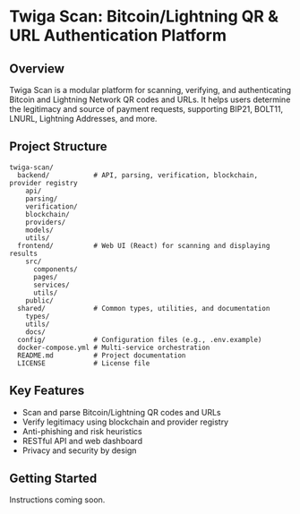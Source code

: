 # Twiga Scan: Bitcoin/Lightning QR & URL Authentication Platform

## Overview
Twiga Scan is a modular platform for scanning, verifying, and authenticating Bitcoin and Lightning Network QR codes and URLs. It helps users determine the legitimacy and source of payment requests, supporting BIP21, BOLT11, LNURL, Lightning Addresses, and more.

## Project Structure

```
twiga-scan/
  backend/           # API, parsing, verification, blockchain, provider registry
    api/
    parsing/
    verification/
    blockchain/
    providers/
    models/
    utils/
  frontend/          # Web UI (React) for scanning and displaying results
    src/
      components/
      pages/
      services/
      utils/
    public/
  shared/            # Common types, utilities, and documentation
    types/
    utils/
    docs/
  config/            # Configuration files (e.g., .env.example)
  docker-compose.yml # Multi-service orchestration
  README.md          # Project documentation
  LICENSE            # License file
```

## Key Features
- Scan and parse Bitcoin/Lightning QR codes and URLs
- Verify legitimacy using blockchain and provider registry
- Anti-phishing and risk heuristics
- RESTful API and web dashboard
- Privacy and security by design

## Getting Started
Instructions coming soon.